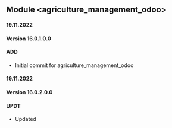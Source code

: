 ## Module <agriculture_management_odoo>

#### 19.11.2022
#### Version 16.0.1.0.0
#### ADD
- Initial commit for agriculture_management_odoo


#### 19.11.2022
#### Version 16.0.2.0.0
#### UPDT
- Updated

